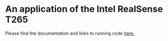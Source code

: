 # An application of the Intel RealSense T265

Please find the documentation and links to running code [here.](https://neilyoung.serveblog.net)
